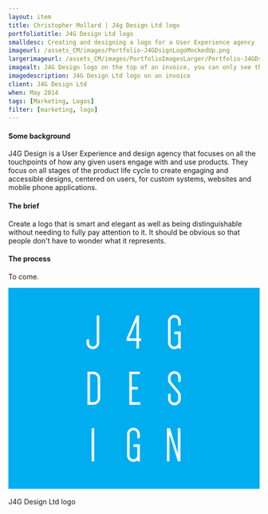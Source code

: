 ```yaml
---
layout: item
title: Christopher Mollard | J4g Design Ltd logo
portfoliotitle: J4G Design Ltd logo
smalldesc: Creating and designing a logo for a User Experience agency
imageurl: /assets_CM/images/Portfolio-J4GDsignLogoMockedUp.png
largerimageurl: /assets_CM/images/PortfolioImagesLarger/Portfolio-J4GDsignLogoMockedUp.png
imagealt: J4G Design logo on the top of an invoice, you can only see the corner
imagedescription: J4G Design Ltd logo on an invoice
client: J4G Design Ltd
when: May 2014
tags: [Marketing, Logos]
filter: [marketing, logo]
---
```

<h4>Some background</h4>
<p>
J4G Design is a User Experience and design agency that focuses on all the touchpoints of how any given users engage with and use products. They focus on all stages of the product life cycle to create engaging and accessible designs, centered on users, for custom systems, websites and mobile phone applications.
</p>

<h4>The brief</h4>

<p>
Create a logo that is smart and elegant as well as being distinguishable without needing to fully pay attention to it. It should be obvious so that people don't have to wonder what it represents.
</p>
<h4>The process</h4>
<p>

To come.
</p>
<div class="col-md-12 col-sm-6 col-xs-12">
<img src="/assets_CM/images/Portfolio-J4GDsignLogo.png" class="img-responsive" alt="J4G Design logo: white capital wording on a blue background, three letters on each lines ">
<p class="imgCaption">J4G Design Ltd logo</p>
<div class="dividewhite2"></div>
</div>
<div class="dividewhite4"></div>
<!-- /Post Content -->
